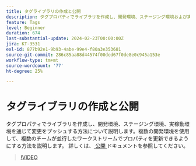 ```yaml
---
title: タグライブラリの作成と公開
description: タグプロパティでライブラリを作成し、開発環境、ステージング環境および実稼動環境に変更をプッシュする方法について説明します。
feature: Tags
level: Beginner
duration: 674
last-substantial-update: 2024-02-23T00:00:00Z
jira: KT-3531
exl-id: 877b92e1-9b93-4abe-99e4-f80a3e353681
source-git-commit: 286c85aa88d44574f00ded67f0de8e0c945a153e
workflow-type: tm+mt
source-wordcount: '77'
ht-degree: 25%

---
```


# タグライブラリの作成と公開

タグプロパティでライブラリを作成し、開発環境、ステージング環境、実稼動環境を通じて変更をプッシュする方法について説明します。複数の開発環境を使用して、複数のチームが並行したワークストリームでプロパティを更新できるようにする方法を説明します。 詳しくは、[ 公開 ](https://experienceleague.adobe.com/docs/experience-platform/tags/publish/overview.html) ドキュメントを参照してください。

>[!VIDEO](https://video.tv.adobe.com/v/28731/?learn=on&enablevpops)
